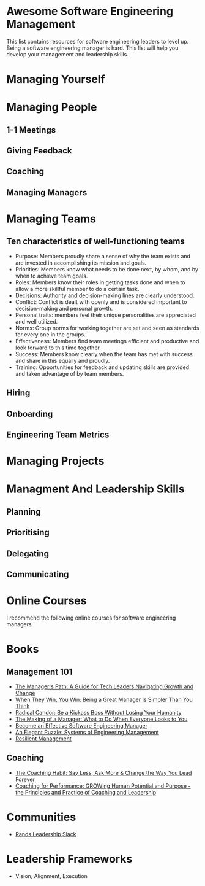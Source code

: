 # Awesome Software Engineering Management

This list contains resources for software engineering leaders to level up. Being a software engineering manager is hard. This list will help you develop your management and leadership skills. 

# Managing Yourself

# Managing People

## 1-1 Meetings
## Giving Feedback
## Coaching
## Managing Managers

# Managing Teams

## Ten characteristics of well-functioning teams
- Purpose: Members proudly share a sense of why the team exists and are invested in accomplishing its mission and goals.
- Priorities: Members know what needs to be done next, by whom, and by when to achieve team goals.
- Roles: Members know their roles in getting tasks done and when to allow a more skillful member to do a certain task.
- Decisions: Authority and decision-making lines are clearly understood.
- Conflict: Conflict is dealt with openly and is considered important to decision-making and personal growth.
- Personal traits: members feel their unique personalities are appreciated and well utilized.
- Norms: Group norms for working together are set and seen as standards for every one in the groups.
- Effectiveness: Members find team meetings efficient and productive and look forward to this time together.
- Success: Members know clearly when the team has met with success and share in this equally and proudly.
- Training: Opportunities for feedback and updating skills are provided and taken advantage of by team members.

## Hiring
## Onboarding
## Engineering Team Metrics

# Managing Projects

# Managment And Leadership Skills

## Planning
## Prioritising 
## Delegating
## Communicating

# Online Courses 
I recommend the following online courses for software engineering managers. 

# Books

## Management 101
- [The Manager's Path: A Guide for Tech Leaders Navigating Growth and Change](https://www.goodreads.com/book/show/33369254-the-manager-s-path])
- [When They Win, You Win: Being a Great Manager Is Simpler Than You Think](https://www.goodreads.com/book/show/58724926-when-they-win-you-win)
- [Radical Candor: Be a Kickass Boss Without Losing Your Humanity](https://www.goodreads.com/book/show/29939161-radical-candor)
- [The Making of a Manager: What to Do When Everyone Looks to You](https://www.goodreads.com/book/show/38821039-the-making-of-a-manager)
- [Become an Effective Software Engineering Manager](https://www.goodreads.com/book/show/50363684-become-an-effective-software-engineering-manager)
- [An Elegant Puzzle: Systems of Engineering Management](https://www.goodreads.com/book/show/45303387-an-elegant-puzzle)
- [Resilient Management](https://www.goodreads.com/book/show/45767533-resilient-management)

## Coaching
- [The Coaching Habit: Say Less, Ask More & Change the Way You Lead Forever](https://www.goodreads.com/book/show/29342515-the-coaching-habit)
- [Coaching for Performance: GROWing Human Potential and Purpose - the Principles and Practice of Coaching and Leadership](https://www.goodreads.com/book/show/949515.Coaching_for_Performance)

# Communities 

- [Rands Leadership Slack](https://randsinrepose.com/welcome-to-rands-leadership-slack/)

# Leadership Frameworks 
- Vision, Alignment, Execution 
